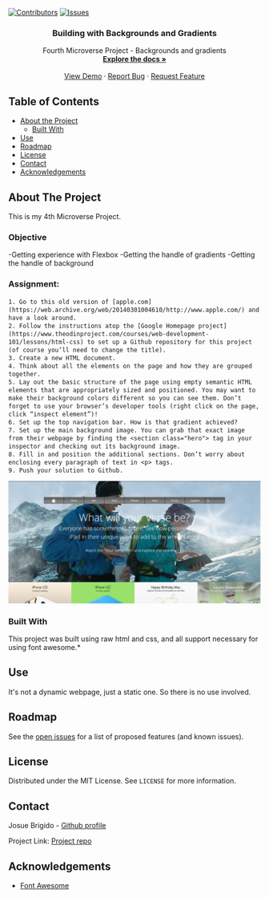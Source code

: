 [![Contributors][contributors-shield]][contributors-url]
[![Issues][issues-shield]][issues-url]
<br />
<p align="center">
 
  <h3 align="center">Building with Backgrounds and Gradients</h3>
  <p align="center">
    Fourth Microverse Project - Backgrounds and gradients
    <br />
    <a href="https://github.com/kalavhan/old-apple-web-clone/tree/feature-developer"><strong>Explore the docs »</strong></a>
    <br />
    <br />
    <a href="http://kalavhan.com/4thproject/index.html
">View Demo</a>
    ·
    <a href="https://github.com/kalavhan/old-apple-web-clone/issues">Report Bug</a>
    ·
    <a href="https://github.com/kalavhan/old-apple-web-clone/issues">Request Feature</a>
  </p>
</p>


<!-- TABLE OF CONTENTS -->
## Table of Contents

* [About the Project](#about-the-project)
  * [Built With](#built-with)
* [Use](#use)
* [Roadmap](#roadmap)
* [License](#license)
* [Contact](#contact)
* [Acknowledgements](#acknowledgements)



<!-- ABOUT THE PROJECT -->
## About The Project
This is my 4th Microverse Project.

### Objective
 -Getting experience with Flexbox
 -Getting  the handle of gradients
 -Getting the handle of background
 
### Assignment:
 
    1. Go to this old version of [apple.com](https://web.archive.org/web/20140301004610/http://www.apple.com/) and have a look around.
    2. Follow the instructions atop the [Google Homepage project](https://www.theodinproject.com/courses/web-development-101/lessons/html-css) to set up a Github repository for this project (of course you’ll need to change the title).
    3. Create a new HTML document.
    4. Think about all the elements on the page and how they are grouped together.
    5. Lay out the basic structure of the page using empty semantic HTML elements that are appropriately sized and positioned. You may want to make their background colors different so you can see them. Don’t forget to use your browser’s developer tools (right click on the page, click “inspect element”)!
    6. Set up the top navigation bar. How is that gradient achieved?
    7. Set up the main background image. You can grab that exact image from their webpage by finding the <section class="hero"> tag in your inspector and checking out its background image.
    8. Fill in and position the additional sections. Don’t worry about enclosing every paragraph of text in <p> tags.
    9. Push your solution to Github.




![Project Screen Shot][product-screenshot]


### Built With
This project was built using raw html and css, and all support necessary for using font awesome.* 


<!-- USAGE EXAMPLES -->
## Use

It's not a dynamic webpage, just a static one. So there is no use involved.


<!-- ROADMAP -->
## Roadmap

See the [open issues](https://github.com/kalavhan/old-apple-web-clone/issues/issues) for a list of proposed features (and known issues).


<!-- LICENSE -->
## License

Distributed under the MIT License. See `LICENSE` for more information.

<!-- CONTACT -->
## Contact
Josue Brigido - [Github profile](https://github.com/kalavhan)

Project Link: [Project repo](https://github.com/kalavhan/old-apple-web-clone/)



<!-- ACKNOWLEDGEMENTS -->
## Acknowledgements
* [Font Awesome](https://fontawesome.com)




<!-- MARKDOWN LINKS & IMAGES -->
<!-- https://www.markdownguide.org/basic-syntax/#reference-style-links -->
[contributors-shield]: https://img.shields.io/badge/Contributors-1-%2300ff00
[contributors-url]: https://github.com/kalavhan/old-apple-web-clone/graphs/contributors
[issues-shield]: https://img.shields.io/badge/issues-0-%2300ff00
[issues-url]: https://github.com/kalavhan/old-apple-web-clone/issues
[product-screenshot]: img/product_ss.jpg
